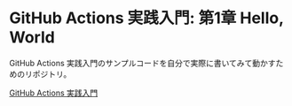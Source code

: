 # GitHub Actions 実践入門: 第1章 Hello, World

GitHub Actions 実践入門のサンプルコードを自分で実際に書いてみて動かすためのリポジトリ。

[GitHub Actions 実践入門](https://miyajan.booth.pm/items/1865906)

